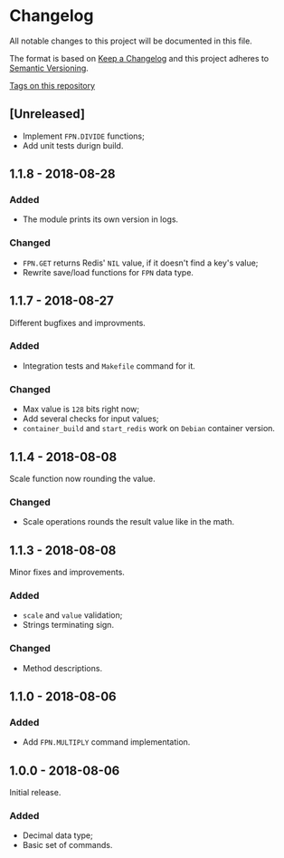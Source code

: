
# Changelog

All notable changes to this project will be documented in this file.

The format is based on [Keep a Changelog](http://keepachangelog.com/en/1.0.0/)
and this project adheres to [Semantic Versioning](http://semver.org/spec/v2.0.0.html).

[Tags on this repository](https://github.com/infobip/redis-fpn/tags)

## [Unreleased]

- Implement `FPN.DIVIDE` functions;
- Add unit tests durign build.

## **1.1.8** - 2018-08-28

### Added

- The module prints its own version in logs.

### Changed

- `FPN.GET` returns Redis' `NIL` value, if it doesn't find a key's value;
- Rewrite save/load functions for `FPN` data type.

## **1.1.7** - 2018-08-27

Different bugfixes and improvments.

### Added

- Integration tests and `Makefile` command for it.

### Changed

- Max value is `128` bits right now;
- Add several checks for input values;
- `container_build` and `start_redis` work on `Debian` container version.

## **1.1.4** - 2018-08-08

Scale function now rounding the value.

### Changed

- Scale operations rounds the result value like in the math.

## **1.1.3** - 2018-08-08

Minor fixes and improvements.

### Added

- `scale` and `value` validation;
- Strings terminating sign.

### Changed

- Method descriptions.

## **1.1.0** - 2018-08-06

### Added

- Add `FPN.MULTIPLY` command implementation.

## **1.0.0** - 2018-08-06

Initial release.

### Added
- Decimal data type;
- Basic set of commands.
